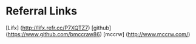# Referral Links

[Lifx] (http://lifx.refr.cc/P7XQTZ7)
[github] (https://www.github.com/bmccraw86)
[mccrw] (http://www.mccrw.com/)
